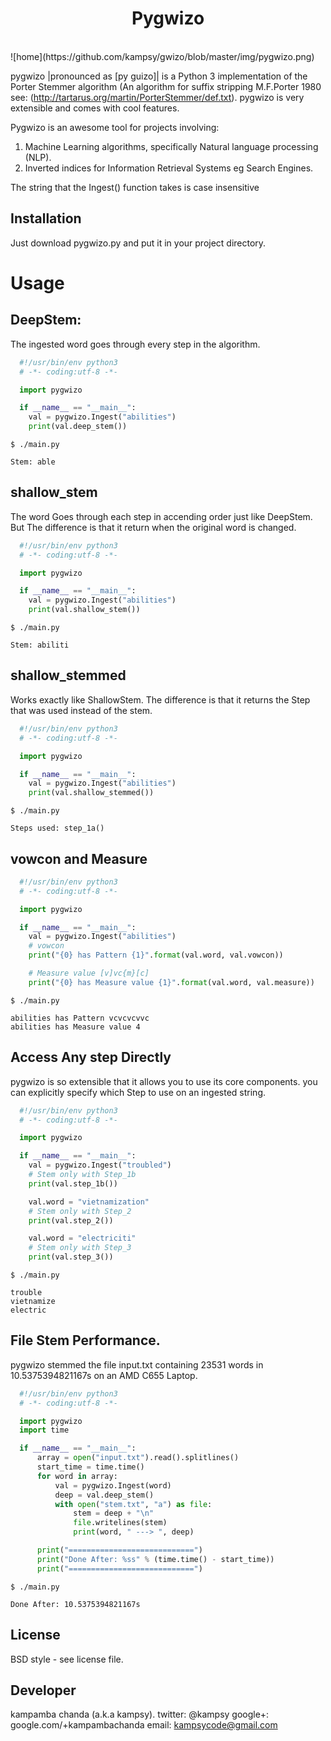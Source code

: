 <h1 align="center">Pygwizo</h1>
<br>
![home](https://github.com/kampsy/gwizo/blob/master/img/pygwizo.png)

pygwizo |pronounced as [py guizo]| is a Python 3 implementation of the
Porter Stemmer algorithm (An algorithm for suffix stripping M.F.Porter 1980 see:
(http://tartarus.org/martin/PorterStemmer/def.txt).
pygwizo is very extensible and comes with cool features.

Pygwizo is an awesome tool for projects involving:
1) Machine Learning algorithms, specifically Natural language processing (NLP).
2) Inverted indices for Information Retrieval Systems eg Search Engines.

The string that the Ingest() function takes is case insensitive

## Installation

Just download pygwizo.py and put it in your project directory.


# Usage

## DeepStem:

The ingested word goes through every step in the algorithm.
```Python
  #!/usr/bin/env python3
  # -*- coding:utf-8 -*-

  import pygwizo

  if __name__ == "__main__":
    val = pygwizo.Ingest("abilities")
    print(val.deep_stem())
```
```shell
$ ./main.py

Stem: able
```

## shallow_stem

The word Goes through each step in accending order just like DeepStem. But The
difference is that it return when the original word is changed.
```python
  #!/usr/bin/env python3
  # -*- coding:utf-8 -*-

  import pygwizo

  if __name__ == "__main__":
    val = pygwizo.Ingest("abilities")
    print(val.shallow_stem())
```

```shell
$ ./main.py

Stem: abiliti
```

## shallow_stemmed

Works exactly like ShallowStem. The difference is that it returns
the Step that was used instead of the stem.
```python
  #!/usr/bin/env python3
  # -*- coding:utf-8 -*-

  import pygwizo

  if __name__ == "__main__":
    val = pygwizo.Ingest("abilities")
    print(val.shallow_stemmed())
```
```shell
$ ./main.py

Steps used: step_1a()
```

## vowcon and Measure

```python
  #!/usr/bin/env python3
  # -*- coding:utf-8 -*-

  import pygwizo

  if __name__ == "__main__":
    val = pygwizo.Ingest("abilities")
    # vowcon
    print("{0} has Pattern {1}".format(val.word, val.vowcon))

    # Measure value [v]vc{m}[c]
    print("{0} has Measure value {1}".format(val.word, val.measure))
```
```shell
$ ./main.py

abilities has Pattern vcvcvcvvc
abilities has Measure value 4
```


## Access Any step Directly

pygwizo is so extensible that it allows you to use its core components.
you can explicitly specify which Step to use on an ingested string.
```python
  #!/usr/bin/env python3
  # -*- coding:utf-8 -*-

  import pygwizo

  if __name__ == "__main__":
    val = pygwizo.Ingest("troubled")
    # Stem only with Step_1b
    print(val.step_1b())

    val.word = "vietnamization"
    # Stem only with Step_2
    print(val.step_2())

    val.word = "electriciti"
    # Stem only with Step_3
    print(val.step_3())
```
```shell
$ ./main.py

trouble
vietnamize
electric
```

## File Stem Performance.

pygwizo stemmed the file input.txt containing 23531 words in 10.5375394821167s
on an AMD C655 Laptop.
```python
  #!/usr/bin/env python3
  # -*- coding:utf-8 -*-

  import pygwizo
  import time

  if __name__ == "__main__":
      array = open("input.txt").read().splitlines()
      start_time = time.time()
      for word in array:
          val = pygwizo.Ingest(word)
          deep = val.deep_stem()
          with open("stem.txt", "a") as file:
              stem = deep + "\n"
              file.writelines(stem)
              print(word, " ---> ", deep)

      print("============================")
      print("Done After: %ss" % (time.time() - start_time))
      print("============================")
```
```shell
$ ./main.py

Done After: 10.5375394821167s
```

## License
BSD style - see license file.

## Developer
kampamba chanda (a.k.a kampsy).
twitter: @kampsy
google+: google.com/+kampambachanda
email: kampsycode@gmail.com
